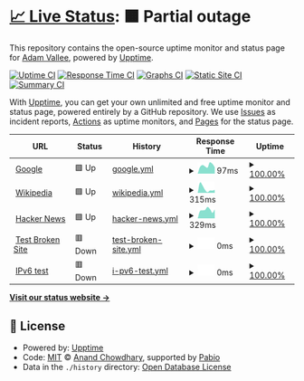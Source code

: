 # [📈 Live Status](https://adamvallee.github.io/upptime): <!--live status--> **🟧 Partial outage**

This repository contains the open-source uptime monitor and status page for [Adam Vallee](https://adamvallee.github.io/upptime), powered by [Upptime](https://github.com/upptime/upptime).

[![Uptime CI](https://github.com/adamvallee/upptime/workflows/Uptime%20CI/badge.svg)](https://github.com/adamvallee/upptime/actions?query=workflow%3A%22Uptime+CI%22)
[![Response Time CI](https://github.com/adamvallee/upptime/workflows/Response%20Time%20CI/badge.svg)](https://github.com/adamvallee/upptime/actions?query=workflow%3A%22Response+Time+CI%22)
[![Graphs CI](https://github.com/adamvallee/upptime/workflows/Graphs%20CI/badge.svg)](https://github.com/adamvallee/upptime/actions?query=workflow%3A%22Graphs+CI%22)
[![Static Site CI](https://github.com/adamvallee/upptime/workflows/Static%20Site%20CI/badge.svg)](https://github.com/adamvallee/upptime/actions?query=workflow%3A%22Static+Site+CI%22)
[![Summary CI](https://github.com/adamvallee/upptime/workflows/Summary%20CI/badge.svg)](https://github.com/adamvallee/upptime/actions?query=workflow%3A%22Summary+CI%22)

With [Upptime](https://upptime.js.org), you can get your own unlimited and free uptime monitor and status page, powered entirely by a GitHub repository. We use [Issues](https://github.com/adamvallee/upptime/issues) as incident reports, [Actions](https://github.com/adamvallee/upptime/actions) as uptime monitors, and [Pages](https://adamvallee.github.io/upptime) for the status page.

<!--start: status pages-->
<!-- This summary is generated by Upptime (https://github.com/upptime/upptime) -->
<!-- Do not edit this manually, your changes will be overwritten -->
<!-- prettier-ignore -->
| URL | Status | History | Response Time | Uptime |
| --- | ------ | ------- | ------------- | ------ |
| <img alt="" src="https://icons.duckduckgo.com/ip3/www.google.com.ico" height="13"> [Google](https://www.google.com) | 🟩 Up | [google.yml](https://github.com/adamvallee/upptime/commits/HEAD/history/google.yml) | <details><summary><img alt="Response time graph" src="./graphs/google/response-time-week.png" height="20"> 97ms</summary><br><a href="https://adamvallee.github.io/upptime/history/google"><img alt="Response time 100" src="https://img.shields.io/endpoint?url=https%3A%2F%2Fraw.githubusercontent.com%2Fadamvallee%2Fupptime%2FHEAD%2Fapi%2Fgoogle%2Fresponse-time.json"></a><br><a href="https://adamvallee.github.io/upptime/history/google"><img alt="24-hour response time 76" src="https://img.shields.io/endpoint?url=https%3A%2F%2Fraw.githubusercontent.com%2Fadamvallee%2Fupptime%2FHEAD%2Fapi%2Fgoogle%2Fresponse-time-day.json"></a><br><a href="https://adamvallee.github.io/upptime/history/google"><img alt="7-day response time 97" src="https://img.shields.io/endpoint?url=https%3A%2F%2Fraw.githubusercontent.com%2Fadamvallee%2Fupptime%2FHEAD%2Fapi%2Fgoogle%2Fresponse-time-week.json"></a><br><a href="https://adamvallee.github.io/upptime/history/google"><img alt="30-day response time 96" src="https://img.shields.io/endpoint?url=https%3A%2F%2Fraw.githubusercontent.com%2Fadamvallee%2Fupptime%2FHEAD%2Fapi%2Fgoogle%2Fresponse-time-month.json"></a><br><a href="https://adamvallee.github.io/upptime/history/google"><img alt="1-year response time 100" src="https://img.shields.io/endpoint?url=https%3A%2F%2Fraw.githubusercontent.com%2Fadamvallee%2Fupptime%2FHEAD%2Fapi%2Fgoogle%2Fresponse-time-year.json"></a></details> | <details><summary><a href="https://adamvallee.github.io/upptime/history/google">100.00%</a></summary><a href="https://adamvallee.github.io/upptime/history/google"><img alt="All-time uptime 100.00%" src="https://img.shields.io/endpoint?url=https%3A%2F%2Fraw.githubusercontent.com%2Fadamvallee%2Fupptime%2FHEAD%2Fapi%2Fgoogle%2Fuptime.json"></a><br><a href="https://adamvallee.github.io/upptime/history/google"><img alt="24-hour uptime 100.00%" src="https://img.shields.io/endpoint?url=https%3A%2F%2Fraw.githubusercontent.com%2Fadamvallee%2Fupptime%2FHEAD%2Fapi%2Fgoogle%2Fuptime-day.json"></a><br><a href="https://adamvallee.github.io/upptime/history/google"><img alt="7-day uptime 100.00%" src="https://img.shields.io/endpoint?url=https%3A%2F%2Fraw.githubusercontent.com%2Fadamvallee%2Fupptime%2FHEAD%2Fapi%2Fgoogle%2Fuptime-week.json"></a><br><a href="https://adamvallee.github.io/upptime/history/google"><img alt="30-day uptime 100.00%" src="https://img.shields.io/endpoint?url=https%3A%2F%2Fraw.githubusercontent.com%2Fadamvallee%2Fupptime%2FHEAD%2Fapi%2Fgoogle%2Fuptime-month.json"></a><br><a href="https://adamvallee.github.io/upptime/history/google"><img alt="1-year uptime 100.00%" src="https://img.shields.io/endpoint?url=https%3A%2F%2Fraw.githubusercontent.com%2Fadamvallee%2Fupptime%2FHEAD%2Fapi%2Fgoogle%2Fuptime-year.json"></a></details>
| <img alt="" src="https://icons.duckduckgo.com/ip3/en.wikipedia.org.ico" height="13"> [Wikipedia](https://en.wikipedia.org) | 🟩 Up | [wikipedia.yml](https://github.com/adamvallee/upptime/commits/HEAD/history/wikipedia.yml) | <details><summary><img alt="Response time graph" src="./graphs/wikipedia/response-time-week.png" height="20"> 315ms</summary><br><a href="https://adamvallee.github.io/upptime/history/wikipedia"><img alt="Response time 259" src="https://img.shields.io/endpoint?url=https%3A%2F%2Fraw.githubusercontent.com%2Fadamvallee%2Fupptime%2FHEAD%2Fapi%2Fwikipedia%2Fresponse-time.json"></a><br><a href="https://adamvallee.github.io/upptime/history/wikipedia"><img alt="24-hour response time 223" src="https://img.shields.io/endpoint?url=https%3A%2F%2Fraw.githubusercontent.com%2Fadamvallee%2Fupptime%2FHEAD%2Fapi%2Fwikipedia%2Fresponse-time-day.json"></a><br><a href="https://adamvallee.github.io/upptime/history/wikipedia"><img alt="7-day response time 315" src="https://img.shields.io/endpoint?url=https%3A%2F%2Fraw.githubusercontent.com%2Fadamvallee%2Fupptime%2FHEAD%2Fapi%2Fwikipedia%2Fresponse-time-week.json"></a><br><a href="https://adamvallee.github.io/upptime/history/wikipedia"><img alt="30-day response time 266" src="https://img.shields.io/endpoint?url=https%3A%2F%2Fraw.githubusercontent.com%2Fadamvallee%2Fupptime%2FHEAD%2Fapi%2Fwikipedia%2Fresponse-time-month.json"></a><br><a href="https://adamvallee.github.io/upptime/history/wikipedia"><img alt="1-year response time 259" src="https://img.shields.io/endpoint?url=https%3A%2F%2Fraw.githubusercontent.com%2Fadamvallee%2Fupptime%2FHEAD%2Fapi%2Fwikipedia%2Fresponse-time-year.json"></a></details> | <details><summary><a href="https://adamvallee.github.io/upptime/history/wikipedia">100.00%</a></summary><a href="https://adamvallee.github.io/upptime/history/wikipedia"><img alt="All-time uptime 100.00%" src="https://img.shields.io/endpoint?url=https%3A%2F%2Fraw.githubusercontent.com%2Fadamvallee%2Fupptime%2FHEAD%2Fapi%2Fwikipedia%2Fuptime.json"></a><br><a href="https://adamvallee.github.io/upptime/history/wikipedia"><img alt="24-hour uptime 100.00%" src="https://img.shields.io/endpoint?url=https%3A%2F%2Fraw.githubusercontent.com%2Fadamvallee%2Fupptime%2FHEAD%2Fapi%2Fwikipedia%2Fuptime-day.json"></a><br><a href="https://adamvallee.github.io/upptime/history/wikipedia"><img alt="7-day uptime 100.00%" src="https://img.shields.io/endpoint?url=https%3A%2F%2Fraw.githubusercontent.com%2Fadamvallee%2Fupptime%2FHEAD%2Fapi%2Fwikipedia%2Fuptime-week.json"></a><br><a href="https://adamvallee.github.io/upptime/history/wikipedia"><img alt="30-day uptime 100.00%" src="https://img.shields.io/endpoint?url=https%3A%2F%2Fraw.githubusercontent.com%2Fadamvallee%2Fupptime%2FHEAD%2Fapi%2Fwikipedia%2Fuptime-month.json"></a><br><a href="https://adamvallee.github.io/upptime/history/wikipedia"><img alt="1-year uptime 100.00%" src="https://img.shields.io/endpoint?url=https%3A%2F%2Fraw.githubusercontent.com%2Fadamvallee%2Fupptime%2FHEAD%2Fapi%2Fwikipedia%2Fuptime-year.json"></a></details>
| <img alt="" src="https://icons.duckduckgo.com/ip3/news.ycombinator.com.ico" height="13"> [Hacker News](https://news.ycombinator.com) | 🟩 Up | [hacker-news.yml](https://github.com/adamvallee/upptime/commits/HEAD/history/hacker-news.yml) | <details><summary><img alt="Response time graph" src="./graphs/hacker-news/response-time-week.png" height="20"> 329ms</summary><br><a href="https://adamvallee.github.io/upptime/history/hacker-news"><img alt="Response time 281" src="https://img.shields.io/endpoint?url=https%3A%2F%2Fraw.githubusercontent.com%2Fadamvallee%2Fupptime%2FHEAD%2Fapi%2Fhacker-news%2Fresponse-time.json"></a><br><a href="https://adamvallee.github.io/upptime/history/hacker-news"><img alt="24-hour response time 345" src="https://img.shields.io/endpoint?url=https%3A%2F%2Fraw.githubusercontent.com%2Fadamvallee%2Fupptime%2FHEAD%2Fapi%2Fhacker-news%2Fresponse-time-day.json"></a><br><a href="https://adamvallee.github.io/upptime/history/hacker-news"><img alt="7-day response time 329" src="https://img.shields.io/endpoint?url=https%3A%2F%2Fraw.githubusercontent.com%2Fadamvallee%2Fupptime%2FHEAD%2Fapi%2Fhacker-news%2Fresponse-time-week.json"></a><br><a href="https://adamvallee.github.io/upptime/history/hacker-news"><img alt="30-day response time 280" src="https://img.shields.io/endpoint?url=https%3A%2F%2Fraw.githubusercontent.com%2Fadamvallee%2Fupptime%2FHEAD%2Fapi%2Fhacker-news%2Fresponse-time-month.json"></a><br><a href="https://adamvallee.github.io/upptime/history/hacker-news"><img alt="1-year response time 281" src="https://img.shields.io/endpoint?url=https%3A%2F%2Fraw.githubusercontent.com%2Fadamvallee%2Fupptime%2FHEAD%2Fapi%2Fhacker-news%2Fresponse-time-year.json"></a></details> | <details><summary><a href="https://adamvallee.github.io/upptime/history/hacker-news">100.00%</a></summary><a href="https://adamvallee.github.io/upptime/history/hacker-news"><img alt="All-time uptime 100.00%" src="https://img.shields.io/endpoint?url=https%3A%2F%2Fraw.githubusercontent.com%2Fadamvallee%2Fupptime%2FHEAD%2Fapi%2Fhacker-news%2Fuptime.json"></a><br><a href="https://adamvallee.github.io/upptime/history/hacker-news"><img alt="24-hour uptime 100.00%" src="https://img.shields.io/endpoint?url=https%3A%2F%2Fraw.githubusercontent.com%2Fadamvallee%2Fupptime%2FHEAD%2Fapi%2Fhacker-news%2Fuptime-day.json"></a><br><a href="https://adamvallee.github.io/upptime/history/hacker-news"><img alt="7-day uptime 100.00%" src="https://img.shields.io/endpoint?url=https%3A%2F%2Fraw.githubusercontent.com%2Fadamvallee%2Fupptime%2FHEAD%2Fapi%2Fhacker-news%2Fuptime-week.json"></a><br><a href="https://adamvallee.github.io/upptime/history/hacker-news"><img alt="30-day uptime 100.00%" src="https://img.shields.io/endpoint?url=https%3A%2F%2Fraw.githubusercontent.com%2Fadamvallee%2Fupptime%2FHEAD%2Fapi%2Fhacker-news%2Fuptime-month.json"></a><br><a href="https://adamvallee.github.io/upptime/history/hacker-news"><img alt="1-year uptime 100.00%" src="https://img.shields.io/endpoint?url=https%3A%2F%2Fraw.githubusercontent.com%2Fadamvallee%2Fupptime%2FHEAD%2Fapi%2Fhacker-news%2Fuptime-year.json"></a></details>
| <img alt="" src="https://icons.duckduckgo.com/ip3/thissitedoesnotexist.koj.co.ico" height="13"> [Test Broken Site](https://thissitedoesnotexist.koj.co) | 🟥 Down | [test-broken-site.yml](https://github.com/adamvallee/upptime/commits/HEAD/history/test-broken-site.yml) | <details><summary><img alt="Response time graph" src="./graphs/test-broken-site/response-time-week.png" height="20"> 0ms</summary><br><a href="https://adamvallee.github.io/upptime/history/test-broken-site"><img alt="Response time 0" src="https://img.shields.io/endpoint?url=https%3A%2F%2Fraw.githubusercontent.com%2Fadamvallee%2Fupptime%2FHEAD%2Fapi%2Ftest-broken-site%2Fresponse-time.json"></a><br><a href="https://adamvallee.github.io/upptime/history/test-broken-site"><img alt="24-hour response time 0" src="https://img.shields.io/endpoint?url=https%3A%2F%2Fraw.githubusercontent.com%2Fadamvallee%2Fupptime%2FHEAD%2Fapi%2Ftest-broken-site%2Fresponse-time-day.json"></a><br><a href="https://adamvallee.github.io/upptime/history/test-broken-site"><img alt="7-day response time 0" src="https://img.shields.io/endpoint?url=https%3A%2F%2Fraw.githubusercontent.com%2Fadamvallee%2Fupptime%2FHEAD%2Fapi%2Ftest-broken-site%2Fresponse-time-week.json"></a><br><a href="https://adamvallee.github.io/upptime/history/test-broken-site"><img alt="30-day response time 0" src="https://img.shields.io/endpoint?url=https%3A%2F%2Fraw.githubusercontent.com%2Fadamvallee%2Fupptime%2FHEAD%2Fapi%2Ftest-broken-site%2Fresponse-time-month.json"></a><br><a href="https://adamvallee.github.io/upptime/history/test-broken-site"><img alt="1-year response time 0" src="https://img.shields.io/endpoint?url=https%3A%2F%2Fraw.githubusercontent.com%2Fadamvallee%2Fupptime%2FHEAD%2Fapi%2Ftest-broken-site%2Fresponse-time-year.json"></a></details> | <details><summary><a href="https://adamvallee.github.io/upptime/history/test-broken-site">100.00%</a></summary><a href="https://adamvallee.github.io/upptime/history/test-broken-site"><img alt="All-time uptime 100.00%" src="https://img.shields.io/endpoint?url=https%3A%2F%2Fraw.githubusercontent.com%2Fadamvallee%2Fupptime%2FHEAD%2Fapi%2Ftest-broken-site%2Fuptime.json"></a><br><a href="https://adamvallee.github.io/upptime/history/test-broken-site"><img alt="24-hour uptime 100.00%" src="https://img.shields.io/endpoint?url=https%3A%2F%2Fraw.githubusercontent.com%2Fadamvallee%2Fupptime%2FHEAD%2Fapi%2Ftest-broken-site%2Fuptime-day.json"></a><br><a href="https://adamvallee.github.io/upptime/history/test-broken-site"><img alt="7-day uptime 100.00%" src="https://img.shields.io/endpoint?url=https%3A%2F%2Fraw.githubusercontent.com%2Fadamvallee%2Fupptime%2FHEAD%2Fapi%2Ftest-broken-site%2Fuptime-week.json"></a><br><a href="https://adamvallee.github.io/upptime/history/test-broken-site"><img alt="30-day uptime 100.00%" src="https://img.shields.io/endpoint?url=https%3A%2F%2Fraw.githubusercontent.com%2Fadamvallee%2Fupptime%2FHEAD%2Fapi%2Ftest-broken-site%2Fuptime-month.json"></a><br><a href="https://adamvallee.github.io/upptime/history/test-broken-site"><img alt="1-year uptime 100.00%" src="https://img.shields.io/endpoint?url=https%3A%2F%2Fraw.githubusercontent.com%2Fadamvallee%2Fupptime%2FHEAD%2Fapi%2Ftest-broken-site%2Fuptime-year.json"></a></details>
| <img alt="" src="https://icons.duckduckgo.com/ip3/null.ico" height="13"> [IPv6 test](forwardemail.net) | 🟥 Down | [i-pv6-test.yml](https://github.com/adamvallee/upptime/commits/HEAD/history/i-pv6-test.yml) | <details><summary><img alt="Response time graph" src="./graphs/i-pv6-test/response-time-week.png" height="20"> 0ms</summary><br><a href="https://adamvallee.github.io/upptime/history/i-pv6-test"><img alt="Response time 0" src="https://img.shields.io/endpoint?url=https%3A%2F%2Fraw.githubusercontent.com%2Fadamvallee%2Fupptime%2FHEAD%2Fapi%2Fi-pv6-test%2Fresponse-time.json"></a><br><a href="https://adamvallee.github.io/upptime/history/i-pv6-test"><img alt="24-hour response time 0" src="https://img.shields.io/endpoint?url=https%3A%2F%2Fraw.githubusercontent.com%2Fadamvallee%2Fupptime%2FHEAD%2Fapi%2Fi-pv6-test%2Fresponse-time-day.json"></a><br><a href="https://adamvallee.github.io/upptime/history/i-pv6-test"><img alt="7-day response time 0" src="https://img.shields.io/endpoint?url=https%3A%2F%2Fraw.githubusercontent.com%2Fadamvallee%2Fupptime%2FHEAD%2Fapi%2Fi-pv6-test%2Fresponse-time-week.json"></a><br><a href="https://adamvallee.github.io/upptime/history/i-pv6-test"><img alt="30-day response time 0" src="https://img.shields.io/endpoint?url=https%3A%2F%2Fraw.githubusercontent.com%2Fadamvallee%2Fupptime%2FHEAD%2Fapi%2Fi-pv6-test%2Fresponse-time-month.json"></a><br><a href="https://adamvallee.github.io/upptime/history/i-pv6-test"><img alt="1-year response time 0" src="https://img.shields.io/endpoint?url=https%3A%2F%2Fraw.githubusercontent.com%2Fadamvallee%2Fupptime%2FHEAD%2Fapi%2Fi-pv6-test%2Fresponse-time-year.json"></a></details> | <details><summary><a href="https://adamvallee.github.io/upptime/history/i-pv6-test">100.00%</a></summary><a href="https://adamvallee.github.io/upptime/history/i-pv6-test"><img alt="All-time uptime 100.00%" src="https://img.shields.io/endpoint?url=https%3A%2F%2Fraw.githubusercontent.com%2Fadamvallee%2Fupptime%2FHEAD%2Fapi%2Fi-pv6-test%2Fuptime.json"></a><br><a href="https://adamvallee.github.io/upptime/history/i-pv6-test"><img alt="24-hour uptime 100.00%" src="https://img.shields.io/endpoint?url=https%3A%2F%2Fraw.githubusercontent.com%2Fadamvallee%2Fupptime%2FHEAD%2Fapi%2Fi-pv6-test%2Fuptime-day.json"></a><br><a href="https://adamvallee.github.io/upptime/history/i-pv6-test"><img alt="7-day uptime 100.00%" src="https://img.shields.io/endpoint?url=https%3A%2F%2Fraw.githubusercontent.com%2Fadamvallee%2Fupptime%2FHEAD%2Fapi%2Fi-pv6-test%2Fuptime-week.json"></a><br><a href="https://adamvallee.github.io/upptime/history/i-pv6-test"><img alt="30-day uptime 100.00%" src="https://img.shields.io/endpoint?url=https%3A%2F%2Fraw.githubusercontent.com%2Fadamvallee%2Fupptime%2FHEAD%2Fapi%2Fi-pv6-test%2Fuptime-month.json"></a><br><a href="https://adamvallee.github.io/upptime/history/i-pv6-test"><img alt="1-year uptime 100.00%" src="https://img.shields.io/endpoint?url=https%3A%2F%2Fraw.githubusercontent.com%2Fadamvallee%2Fupptime%2FHEAD%2Fapi%2Fi-pv6-test%2Fuptime-year.json"></a></details>

<!--end: status pages-->

[**Visit our status website →**](https://adamvallee.github.io/upptime)

## 📄 License

- Powered by: [Upptime](https://github.com/upptime/upptime)
- Code: [MIT](./LICENSE) © [Anand Chowdhary](https://anandchowdhary.com), supported by [Pabio](https://pabio.com)
- Data in the `./history` directory: [Open Database License](https://opendatacommons.org/licenses/odbl/1-0/)
